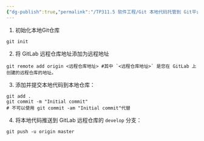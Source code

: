 ```yaml
---
{"dg-publish":true,"permalink":"/TP311.5 软件工程/Git 本地代码托管到 Git平台/","dgPassFrontmatter":true,"created":"2023-07-11T16:10:44.242+08:00","updated":"2024-06-01T10:50:27.490+08:00"}
---
```


1. 初始化本地Git仓库
```shell
git init
```
2. 将 GitLab 远程仓库地址添加为远程地址
```shell
git remote add origin <远程仓库地址> #其中 `<远程仓库地址>` 是您在 GitLab 上创建的远程仓库的地址。
```
3. 添加并提交本地代码到本地仓库：
```shell
git add .
git commit -m "Initial commit"
# 不可以使用 git commit -am "Initial commit"代替
```
4. 将本地代码推送到 GitLab 远程仓库的 `develop` 分支：
```shell
git push -u origin master
```